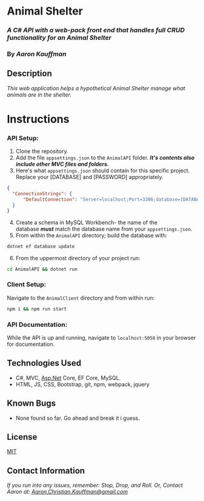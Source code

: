# Animal Shelter

### ***A C# API with a web-pack front end that handles full CRUD functionality for an Animal Shelter***

### **By *Aaron Kauffman***

## **Description**

*This web application helps a hypothetical Animal Shelter manage what animals are in the shelter.* 

# Instructions

### API Setup:

1. Clone the repository.
2. Add the file `appsettings.json` to the `AnimalAPI` folder. ***It's contents also include other MVC files and folders.***
3. Here's what `appsettings.json` should contain for this specific project. Replace your [DATABASE] and [PASSWORD] appropriately.

```json
{
  "ConnectionStrings": {
      "DefaultConnection": "Server=localhost;Port=3306;database=[DATABASE];uid=root;pwd=[PASSWORD];"
  }
}
```

4. Create a schema in MySQL Workbench- the name of the database ***must*** match the database name from your `appsettings.json`.
5. From within the `AnimalAPI` directory; build the database with:

```bash
dotnet ef database update
```

6. From the uppermost directory of your project run:

```bash
cd AnimalAPI && dotnet run
```

### Client Setup:

Navigate to the `AnimalClient` directory and from within run:

```bash
npm i && npm run start
```

### API Documentation:
While the API is up and running, navigate to `localhost:5050` in your browser for documentation.

## **Technologies Used**

- C#, MVC, [Asp.Net](http://asp.net/) Core, EF Core, MySQL.
- HTML, JS, CSS, Bootstrap, git, npm, webpack, jquery

## **Known Bugs**

- None found so far. Go ahead and break it i guess.

## **License**

[MIT](https://choosealicense.com/licenses/mit/)

## **Contact Information**

*If you run into any issues, remember: Stop, Drop, and Roll. Or, Contact Aaron at: [Aaron.Christian.Kauffman@gmail.com](mailto:Aaron.Christian.Kauffman@gmail.com)*
